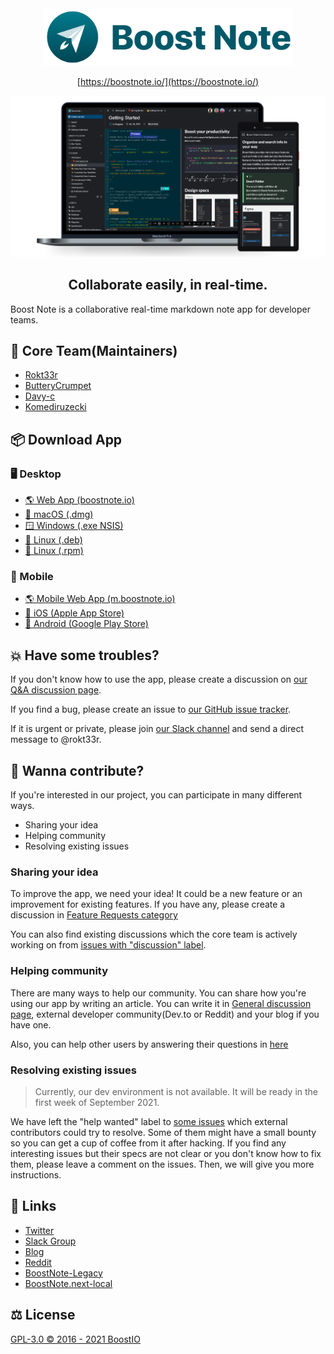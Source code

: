 <div align="center">
  <img src="static/logo_with_text_teal.svg" width="400">

[https://boostnote.io/](https://boostnote.io/)

</div>

![uiimage](./static/img_ui.png)

<h2 align='center'>Collaborate easily, in real-time.</h2>

Boost Note is a collaborative real-time markdown note app
for developer teams.

## 👷 Core Team(Maintainers)

- [Rokt33r](https://github.com/rokt33r)
- [ButteryCrumpet](https://github.com/ButteryCrumpet)
- [Davy-c](https://github.com/Davy-c)
- [Komediruzecki](https://github.com/Komediruzecki)

## 📦 Download App

### 🖥 Desktop

- [🌎 Web App (boostnote.io)](https://boostnote.io)
- [🍎 macOS (.dmg)](https://github.com/BoostIO/BoostNote-App/releases/latest/download/boost-note-mac.dmg)
- [🪟 Windows (.exe NSIS)](https://github.com/BoostIO/BoostNote-App/releases/latest/download/boost-note-win.exe)
- [🐧 Linux (.deb)](https://github.com/BoostIO/BoostNote-App/releases/latest/download/boost-note-linux.deb)
- [🐧 Linux (.rpm)](https://github.com/BoostIO/BoostNote-App/releases/latest/download/boost-note-linux.rpm)

### 📱 Mobile

- [🌎 Mobile Web App (m.boostnote.io)](https://m.boostnote.io)
- [🍏 iOS (Apple App Store)](https://apps.apple.com/gb/app/boost-note-mobile/id1576176505)
- [🤖 Android (Google Play Store)](https://play.google.com/store/apps/details?id=com.boostio.boostnote2021)

## 💥 Have some troubles?

If you don't know how to use the app, please create a discussion on [our Q&A discussion page](https://github.com/BoostIO/BoostNote-App/discussions/categories/general).

If you find a bug, please create an issue to [our GitHub issue tracker](https://github.com/BoostIO/BoostNote-App/issues).

If it is urgent or private, please join [our Slack channel](https://join.slack.com/t/boostnote-group/shared_invite/zt-cun7pas3-WwkaezxHBB1lCbUHrwQLXw) and send a direct message to @rokt33r.

## 🤲 Wanna contribute?

If you're interested in our project, you can participate in many different ways.

- Sharing your idea
- Helping community
- Resolving existing issues

### Sharing your idea

To improve the app, we need your idea! It could be a new feature or an improvement for existing features. If you have any, please create a discussion in [Feature Requests category](https://github.com/BoostIO/BoostNote-App/discussions/categories/feature-requests)

You can also find existing discussions which the core team is actively working on from [issues with "discussion" label](https://github.com/BoostIO/BoostNote-App/issues?q=is%3Aissue+is%3Aopen+label%3A%22discussion+%3Aspeech_balloon%3A%22).

### Helping community

There are many ways to help our community. You can share how you're using our app by writing an article. You can write it in [General discussion page](https://github.com/BoostIO/BoostNote-App/discussions/categories/general), external developer community(Dev.to or Reddit) and your blog if you have one.

Also, you can help other users by answering their questions in [here](https://github.com/BoostIO/BoostNote-App/discussions/categories/q-a)

### Resolving existing issues

> Currently, our dev environment is not available. It will be ready in the first week of September 2021.

We have left the "help wanted" label to [some issues](https://github.com/BoostIO/BoostNote-App/issues?q=is%3Aissue+is%3Aopen+label%3A%22help+wanted+%3Asos%3A%22) which external contributors could try to resolve. Some of them might have a small bounty so you can get a cup of coffee from it after hacking. If you find any interesting issues but their specs are not clear or you don't know how to fix them, please leave a comment on the issues. Then, we will give you more instructions.

## 🔗 Links

- [Twitter](https://twitter.com/boostnoteapp)
- [Slack Group](https://join.slack.com/t/boostnote-group/shared_invite/zt-cun7pas3-WwkaezxHBB1lCbUHrwQLXw)
- [Blog](https://medium.com/boostnote)
- [Reddit](https://www.reddit.com/r/Boostnote/)
- [BoostNote-Legacy](https://github.com/BoostIO/BoostNote)
- [BoostNote.next-local](https://github.com/BoostIO/BoostNote.next-local)

## ⚖️ License

[GPL-3.0 © 2016 - 2021 BoostIO](./LICENSE.md)
